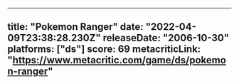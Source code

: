 
---
title: "Pokemon Ranger"
date: "2022-04-09T23:38:28.230Z"
releaseDate: "2006-10-30"
platforms: ["ds"]
score: 69
metacriticLink: "https://www.metacritic.com/game/ds/pokemon-ranger"
---
